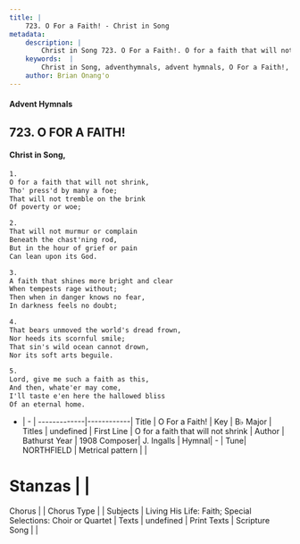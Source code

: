 ```yaml
---
title: |
    723. O For a Faith! - Christ in Song
metadata:
    description: |
        Christ in Song 723. O For a Faith!. O for a faith that will not shrink, Tho' press'd by many a foe; That will not tremble on the brink Of poverty or woe;
    keywords:  |
        Christ in Song, adventhymnals, advent hymnals, O For a Faith!, O for a faith that will not shrink. 
    author: Brian Onang'o
---
```


#### Advent Hymnals
## 723. O FOR A FAITH!
####  Christ in Song,

```txt
1.
O for a faith that will not shrink,
Tho' press'd by many a foe;
That will not tremble on the brink
Of poverty or woe;

2.
That will not murmur or complain
Beneath the chast'ning rod,
But in the hour of grief or pain
Can lean upon its God.

3.
A faith that shines more bright and clear
When tempests rage without;
Then when in danger knows no fear,
In darkness feels no doubt;

4.
That bears unmoved the world's dread frown,
Nor heeds its scornful smile;
That sin's wild ocean cannot drown,
Nor its soft arts beguile.

5.
Lord, give me such a faith as this,
And then, whate'er may come,
I'll taste e'en here the hallowed bliss
Of an eternal home.

```

- |   -  |
-------------|------------|
Title | O For a Faith! |
Key | B♭ Major |
Titles | undefined |
First Line | O for a faith that will not shrink |
Author | Bathurst
Year | 1908
Composer| J. Ingalls |
Hymnal|  - |
Tune| NORTHFIELD |
Metrical pattern | |
# Stanzas |  |
Chorus |  |
Chorus Type |  |
Subjects | Living His Life: Faith; Special Selections: Choir or Quartet |
Texts | undefined |
Print Texts | 
Scripture Song |  |
    
